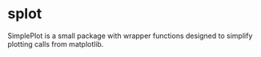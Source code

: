 # splot
SimplePlot is a small package with wrapper functions designed to simplify plotting calls from matplotlib.
